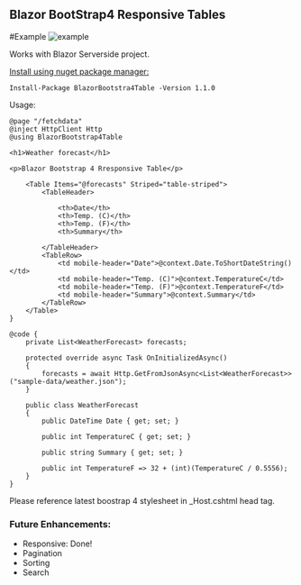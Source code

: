 ## Blazor BootStrap4 Responsive Tables
#Example
![example](https://drive.google.com/uc?export=view&id=1TOq53cXz_mC1DIjmOs-rmKw3iVBoldii)

Works with Blazor Serverside project.

[Install using nuget package manager:](https://www.nuget.org/packages/BlazorBootstrap4Table/)
```
Install-Package BlazorBootstra4Table -Version 1.1.0
```
Usage:
```
@page "/fetchdata"
@inject HttpClient Http
@using BlazorBootstrap4Table

<h1>Weather forecast</h1>

<p>Blazor Bootstrap 4 Rresponsive Table</p>

    <Table Items="@forecasts" Striped="table-striped">
        <TableHeader>

            <th>Date</th>
            <th>Temp. (C)</th>
            <th>Temp. (F)</th>
            <th>Summary</th>

        </TableHeader>
        <TableRow>
            <td mobile-header="Date">@context.Date.ToShortDateString()</td>
            <td mobile-header="Temp. (C)">@context.TemperatureC</td>
            <td mobile-header="Temp. (F)">@context.TemperatureF</td>
            <td mobile-header="Summary">@context.Summary</td>
        </TableRow>
    </Table>
}

@code {
    private List<WeatherForecast> forecasts;

    protected override async Task OnInitializedAsync()
    {
        forecasts = await Http.GetFromJsonAsync<List<WeatherForecast>>("sample-data/weather.json");
    }

    public class WeatherForecast
    {
        public DateTime Date { get; set; }

        public int TemperatureC { get; set; }

        public string Summary { get; set; }

        public int TemperatureF => 32 + (int)(TemperatureC / 0.5556);
    }
}
```
Please reference latest boostrap 4 stylesheet in _Host.cshtml head tag.

### Future Enhancements:
- Responsive: Done!
- Pagination
- Sorting
- Search

